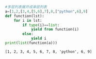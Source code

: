 

```python
#多层列表展开成单层列表
a=[1,2,[3,4,[5,6],7],8,["python",6],9]
def function(lst):
    for i in lst:
        if type(i)==list:
            yield from function(i)
        else:
            yield i
print(list(function(a)))
```

    [1, 2, 3, 4, 5, 6, 7, 8, 'python', 6, 9]
    
